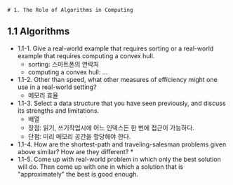 	# 1. The Role of Algorithms in Computing

## 1.1 Algorithms
* 1.1-1. Give a real-world example that requires sorting or a real-world example that requires computing a convex hull.
	* sorting: 스마트폰의 연락처
	* computing a convex hull: ...
* 1.1-2. Other than speed, what other measures of efficiency might one use in a real-world setting?
	* 메모리 효율
* 1.1-3. Select a data structure that you have seen previously, and discuss its strengths and limitations.
	* 배열
	* 장점: 읽기, 쓰기작업시에 어느 인덱스든 한 번에 접근이 가능하다.
	* 단점: 미리 메모리 공간을 할당해야 한다.
* 1.1-4. How are the shortest-path and traveling-salesman problems given above similar? How are they different?
	*
* 1.1-5. Come up with real-world problem in which only the best solution will do. Then come up with one in which a solution that is "approximately" the best is good enough.
